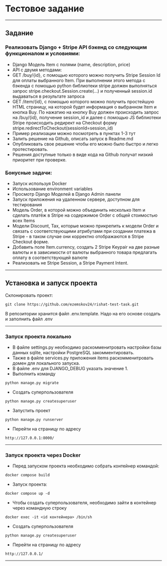 # Тестовое задание
***

## Задание
### Реализовать Django + Stripe API бэкенд со следующим функционалом и условиями:
- Django Модель Item с полями (name, description, price) 
- API с двумя методами:
- GET /buy/{id}, c помощью которого можно получить Stripe Session Id для оплаты выбранного Item. При выполнении этого метода c бэкенда с помощью python библиотеки stripe должен выполняться запрос stripe.checkout.Session.create(...) и полученный session.id выдаваться в результате запроса
- GET /item/{id}, c помощью которого можно получить простейшую HTML страницу, на которой будет информация о выбранном Item и кнопка Buy. По нажатию на кнопку Buy должен происходить запрос на /buy/{id}, получение session_id и далее  с помощью JS библиотеки Stripe происходить редирект на Checkout форму stripe.redirectToCheckout(sessionId=session_id)
- Пример реализации можно посмотреть в пунктах 1-3 тут
- Залить решение на Github, описать запуск в Readme.md
- Опубликовать свое решение чтобы его можно было быстро и легко протестировать. 
- Решения доступные только в виде кода на Github получат низкий приоритет при проверке.

### Бонусные задачи: 
- Запуск используя Docker
- Использование environment variables
- Просмотр Django Моделей в Django Admin панели
- Запуск приложения на удаленном сервере, доступном для тестирования
- Модель Order, в которой можно объединить несколько Item и сделать платёж в Stripe на содержимое Order c общей стоимостью всех Items
- Модели Discount, Tax, которые можно прикрепить к модели Order и связать с соответствующими атрибутами при создании платежа в Stripe - в таком случае они корректно отображаются в Stripe Checkout форме. 
- Добавить поле Item.currency, создать 2 Stripe Keypair на две разные валюты и в зависимости от валюты выбранного товара предлагать оплату в соответствующей валюте
- Реализовать не Stripe Session, а Stripe Payment Intent.
***
## Установка и запуск проекта

Склонировать проект:

```
git clone https://github.com/ezemskov24/rishat-test-task.git
```
В репозитории хранится файл .env.template. Надо на его основе создать и заполнить файл .env
***
### Запуск проекта локально
- В файле settings.py необходимо раскомменитровать 
настройки базы данных sqlite, настройки PostgreSQL закомментировать.
- Также в файле services.py приложения items 
  раскомменитровать домен для локального запуска. 
- В файле .env для DJANGO_DEBUG указать значение 1.
- Выполнить команду
```
python manage.py migrate
```
- Создать суперпользователя
```
python manage.py createsuperuser
```
- Запустить проект
```
python manage.py runserver
```
- Перейти на страницу по адресу
```
http://127.0.0.1:8000/
```
***
### Запуск проекта через Docker
- Перед запуском проекта необходимо собрать контейнер командой:
```
docker compose build
```

- Запуск проекта: 
```
docker compose up -d
```
- Чтобы создать суперпользователя, необходимо зайти 
в контейнер через командную строку
```
docker exec -it <id контейнера> /bin/sh
```
- Создать суперпользователя
```
python manage.py createsuperuser
```
- Перейти на страницу по адресу
```
http://127.0.0.1/
```
***
